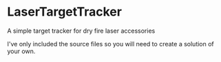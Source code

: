# LaserTargetTracker
A simple target tracker for dry fire laser accessories

I've only included the source files so you will need to create a solution of your own.
